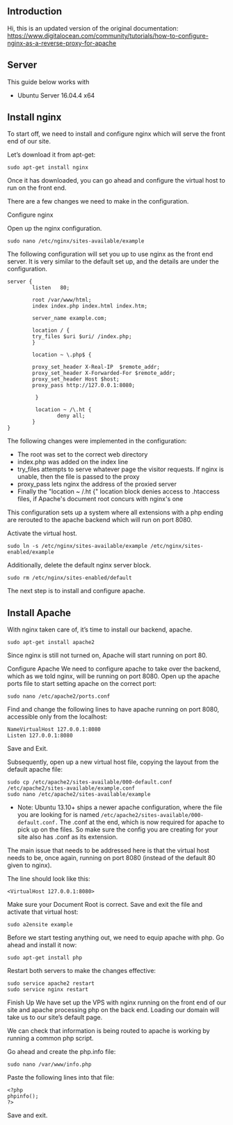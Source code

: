 ## Introduction
Hi, this is an updated version of the original documentation: https://www.digitalocean.com/community/tutorials/how-to-configure-nginx-as-a-reverse-proxy-for-apache

## Server
This guide below works with
* Ubuntu Server 16.04.4 x64

## Install nginx
To start off, we need to install and configure nginx which will serve the front end of our site.

Let’s download it from apt-get:

```
sudo apt-get install nginx
```

Once it has downloaded, you can go ahead and configure the virtual host to run on the front end.

There are a few changes we need to make in the configuration.

Configure nginx

Open up the nginx configuration.

```
sudo nano /etc/nginx/sites-available/example
```

The following configuration will set you up to use nginx as the front end server. It is very similar to the default set up, and the details are under the configuration.

```
server {
        listen   80;

        root /var/www/html;
        index index.php index.html index.htm;

        server_name example.com;

        location / {
        try_files $uri $uri/ /index.php;
        }

        location ~ \.php$ {

        proxy_set_header X-Real-IP  $remote_addr;
        proxy_set_header X-Forwarded-For $remote_addr;
        proxy_set_header Host $host;
        proxy_pass http://127.0.0.1:8080;

         }

         location ~ /\.ht {
                deny all;
        }
}
```

The following changes were implemented in the configuration:

* The root was set to the correct web directory
* index.php was added on the index line
* try_files attempts to serve whatever page the visitor requests. If nginx is unable, then the file is passed to the proxy
* proxy_pass lets nginx the address of the proxied server
* Finally the "location ~ /\.ht {" location block denies access to .htaccess files, if Apache's document root concurs with nginx's one

This configuration sets up a system where all extensions with a php ending are rerouted to the apache backend which will run on port 8080.

Activate the virtual host.

```
sudo ln -s /etc/nginx/sites-available/example /etc/nginx/sites-enabled/example
```

Additionally, delete the default nginx server block.

```
sudo rm /etc/nginx/sites-enabled/default
```

The next step is to install and configure apache.

## Install Apache
With nginx taken care of, it’s time to install our backend, apache.

```
sudo apt-get install apache2
```

Since nginx is still not turned on, Apache will start running on port 80.

Configure Apache
We need to configure apache to take over the backend, which as we told nginx, will be running on port 8080. Open up the apache ports file to start setting apache on the correct port:

```
sudo nano /etc/apache2/ports.conf
```

Find and change the following lines to have apache running on port 8080, accessible only from the localhost:

```
NameVirtualHost 127.0.0.1:8080
Listen 127.0.0.1:8080
```

Save and Exit.

Subsequently, open up a new virtual host file, copying the layout from the default apache file:

```
sudo cp /etc/apache2/sites-available/000-default.conf /etc/apache2/sites-available/example.conf
sudo nano /etc/apache2/sites-available/example
```

* Note: Ubuntu 13.10+ ships a newer apache configuration, where the file you are looking for is named `/etc/apache2/sites-available/000-default.conf.`
The .conf at the end, which is now required for apache to pick up on the files. So make sure the config you are creating for your site also has .conf as its extension.

The main issue that needs to be addressed here is that the virtual host needs to be, once again, running on port 8080 (instead of the default 80 given to nginx).

The line should look like this:

```
<VirtualHost 127.0.0.1:8080>
```

Make sure your Document Root is correct. Save and exit the file and activate that virtual host:

```
sudo a2ensite example
```

Before we start testing anything out, we need to equip apache with php. Go ahead and install it now:

```
sudo apt-get install php
```

Restart both servers to make the changes effective:

```
sudo service apache2 restart
sudo service nginx restart
```

Finish Up
We have set up the VPS with nginx running on the front end of our site and apache processing php on the back end. Loading our domain will take us to our site’s default page.

We can check that information is being routed to apache is working by running a common php script.

Go ahead and create the php.info file:
```
sudo nano /var/www/info.php
```

Paste the following lines into that file:

```
<?php
phpinfo();
?>
```

Save and exit.
